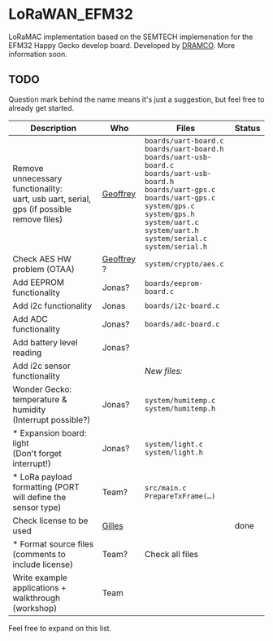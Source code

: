 # LoRaWAN_EFM32
LoRaMAC implementation based on the SEMTECH implemenation for the EFM32 Happy Gecko develop board.
Developed by [DRAMCO](http://www.dramco.be).
More information soon.



## TODO

Question mark behind the name means it&#39;s just a suggestion, but feel free to already get started.

| Description | Who | Files | Status |
| --- | --- | --- | --- |
| Remove unnecessary functionality:<br>uart, usb uart, serial, gps (if possible remove files) | [Geoffrey](https://github.com/geoffreyottoy) | `boards/uart-board.c`<br>`boards/uart-board.h`<br>`boards/uart-usb-board.c`<br>`boards/uart-usb-board.h`<br>`boards/uart-gps.c`<br>`boards/uart-gps.c`<br>`system/gps.c`<br>`system/gps.h`<br>`system/uart.c`<br>`system/uart.h`<br>`system/serial.c`<br>`system/serial.h`| |
| Check AES HW problem (OTAA) | [Geoffrey](https://github.com/geoffreyottoy) ? | `system/crypto/aes.c` | |
| Add EEPROM functionality | Jonas? | `boards/eeprom-board.c` | |
| Add i2c functionality | Jonas | `boards/i2c-board.c` | |
| Add ADC functionality | Jonas? | `boards/adc-board.c` | |
| Add battery level reading | Jonas? |   | |
| Add i2c sensor functionality |   | _New files:_ | |
| Wonder Gecko: temperature &amp; humidity <br>(Interrupt possible?) | Jonas? | `system/humitemp.c`<br>`system/humitemp.h` | |
| * Expansion board: light <br>(Don&#39;t forget interrupt!) | Jonas? | `system/light.c`<br>`system/light.h` | |
| * LoRa payload formatting (PORT will define the sensor type) | Team? | `src/main.c`<br>`PrepareTxFrame(…)` | |
| Check license to be used | [Gilles](https://github.com/GillesC) |   | done |
| * Format source files <br>(comments to include license) | Team? | Check all files | |
| Write example applications + walkthrough (workshop) | Team |   | |

Feel free to expand on this list.



